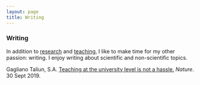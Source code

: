 ```yaml
---
layout: page
title: Writing 
---
```


### Writing

In addition to <a href="{{site.url}}/research"> research</a> and <a href="{{site.url}}/teaching"> teaching</a>, I like to make time for my other passion: writing. I enjoy writing about scientific and non-scientific topics.

Gagliano Taliun, S.A. <a href="https://rdcu.be/bTC7V">Teaching at the university level is not a hassle.</a> _Nature_. 30 Sept 2019.
